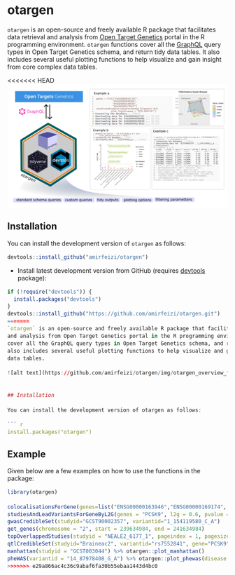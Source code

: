 # otargen

`otargen` is an open-source and freely available R package that facilitates data retrieval and analysis from [Open Target Genetics](https://genetics.opentargets.org/) portal in the R programming environment. `otargen` functions cover all the [GraphQL](https://graphql.org/) query types in Open Target Genetics schema, and return tidy data tables. It also includes several useful plotting functions to help visualize and gain insight from core complex data tables.

<<<<<<< HEAD
<img src="man/figures/otargen_overview_fig.png" align="center" width="600"/>

## Installation

You can install the development version of `otargen` as follows:

``` r
devtools::install_github("amirfeizi/otargen")
```

-   Install latest development version from GitHub (requires [devtools](https://github.com/hadley/devtools) package):

``` r
if (!require("devtools")) {
  install.packages("devtools")
}
devtools::install_github("https://github.com/amirfeizi/otargen.git")
=======
`otargen` is an open-source and freely available R package that facilitates data retrieval
and analysis from Open Target Genetics portal in the R programming environment. `otargen` functions
cover all the GraphQL query types in Open Target Genetics schema, and return tidy data tables. It 
also includes several useful plotting functions to help visualize and gain insight from core complex
data tables.

![alt text](https://github.com/amirfeizi/otargen/img/otargen_overview_fig.png?raw=true)


## Installation

You can install the development version of otargen as follows:

``` r
install.packages("otargen")
```

## Example

Given below are a few examples on how to use the functions in the package:

``` r
library(otargen)

colocalisationsForGene(genes=list("ENSG00000163946","ENSG00000169174", "ENSG00000143001"))
studiesAndLeadVariantsForGeneByL2G(genes = "PCSK9", l2g = 0.6, pvalue = 1e-8, vtype = c("intergenic_variant", "intron_variant"))
gwasCredibleSet(studyid="GCST90002357", variantid="1_154119580_C_A")
get_genes(chromosome = "2", start = 239634984, end = 241634984)
topOverlappedStudies(studyid = "NEALE2_6177_1", pageindex = 1, pagesize = 50)
qtlCredibleSet(studyid="Braineac2", variantid="rs7552841", gene="PCSK9", biofeature="SUBSTANTIA_NIGRA")
manhattan(studyid = "GCST003044") %>% otargen::plot_manhattan()
pheWAS(variantid = "14_87978408_G_A") %>% otargen::plot_phewas(disease = TRUE)
>>>>>>> e29a866ac4c36c9abaf6fa30b55ebaa1443d4bc0
```
